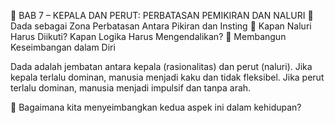 📖 BAB 7 – KEPALA DAN PERUT: PERBATASAN PEMIKIRAN DAN NALURI
📌 Dada sebagai Zona Perbatasan Antara Pikiran dan Insting
📌 Kapan Naluri Harus Diikuti? Kapan Logika Harus Mengendalikan?
📌 Membangun Keseimbangan dalam Diri

Dada adalah jembatan antara kepala (rasionalitas) dan perut (naluri). Jika kepala terlalu dominan, manusia menjadi kaku dan tidak fleksibel. Jika perut terlalu dominan, manusia menjadi impulsif dan tanpa arah.

🎯 Bagaimana kita menyeimbangkan kedua aspek ini dalam kehidupan?
